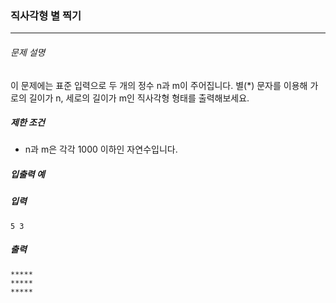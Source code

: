 ### 직사각형 별 찍기
***

###### 문제 설명

이 문제에는 표준 입력으로 두 개의 정수 n과 m이 주어집니다.
별(*) 문자를 이용해 가로의 길이가 n, 세로의 길이가 m인 직사각형 형태를 출력해보세요.

##### 제한 조건

- n과 m은 각각 1000 이하인 자연수입니다.

##### 입출력 예
##### 입력
```5 3 ```
##### 출력
```
*****
*****
*****
```
